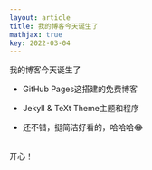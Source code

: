 ```yaml
---
layout: article
title: 我的博客今天诞生了
mathjax: true
key: 2022-03-04
---
```


我的博客今天诞生了
<!--more-->


- GitHub Pages这搭建的免费博客

- Jekyll & TeXt Theme主题和程序

- 还不错，挺简洁好看的，哈哈哈😂

</br>
开心！
